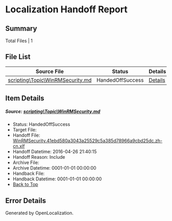 # <a name='report-top'></a> Localization Handoff Report

## Summary
 Total Files | 1

## File List
 Source File | Status | Details 
 ----------- | ------ | ------- 
 [scripting\Topic\WinRMSecurity.md](https://github.com/PowerShell/powerShell-Docs/blob/7a7b201f894b746447d9f05a82adb0f731e08f1c/scripting/Topic/WinRMSecurity.md) | HandedOffSuccess | [Details](#00e5a37e5fbe4532a00ead52c14a61558361c719248)

## Item Details
##### <a name='00e5a37e5fbe4532a00ead52c14a61558361c719248'></a> Source: [scripting\Topic\WinRMSecurity.md](https://github.com/PowerShell/powerShell-Docs/blob/7a7b201f894b746447d9f05a82adb0f731e08f1c/scripting/Topic/WinRMSecurity.md)
* Status: HandedOffSuccess
* Target File: 
* Handoff File: [WinRMSecurity.41ebd580a3043a25529c5a385d78966a9cbd25dc.zh-cn.xlf](https://github.com/PowerShell/powerShell-Docs.handoff/blob/eb543ab2398c56d5ff2b238202b765e4ca772021/ol-handoff/PowerShell/powerShell-Docs.zh-cn/live/WinRMSecurity.41ebd580a3043a25529c5a385d78966a9cbd25dc.zh-cn.xlf)
* Handoff Datetime: 2016-04-26 21:40:15
* Handoff Reason: Include
* Archive File: 
* Archive Datetime: 0001-01-01 00:00:00
* Handback File: 
* Handback Datetime: 0001-01-01 00:00:00
* [Back to Top](#report-top)


## Error Details

Generated by OpenLocalization.
